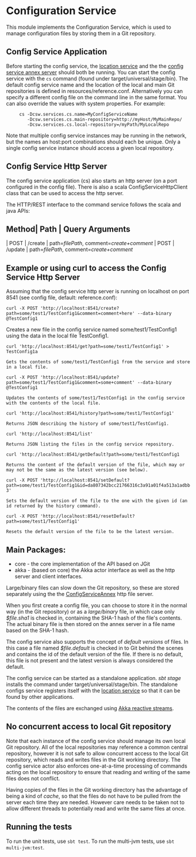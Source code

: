 Configuration Service
=====================

This module implements the Configuration Service, which is used to manage configuration
files by storing them in a Git repository.

Config Service Application
--------------------------

Before starting the config service, the [location service](../loc/README.md)
and the the [config service annex server](../apps/configServiceAnnex/README.md)
should both be running.
You can start the config service with the `cs` command (found under target/universal/stage/bin).
The default config service name and the location of the local and main Git repositories is defined in resources/reference.conf.
Alternatively you can specify a different config file on the command line in the same format.
You can also override the values with system properties. For example:

```
     cs -Dcsw.services.cs.name=MyConfigServiceName
        -Dcsw.services.cs.main-repository=http://myHost/MyMainRepo/
        -Dcsw.services.cs.local-repository=/myPath/MyLocalRepo
```

Note that multiple config service instances may be running in the network, but the names an host:port combinations should
each be unique. Only a single config service instance should access a given local repository.

Config Service Http Server
--------------------------

The config service application (cs) also starts an http server (on a port configured in the config file).
There is also a scala ConfigServiceHttpClient class that can be used to access the http server.

The HTTP/REST interface to the command service follows the scala and java APIs:

 Method| Path    | Query Arguments
--------------------------------------------
| POST | /create | path=_filePath_, comment=_create+comment_
| POST | /update | path=_filePath_, comment=_create+comment_


Example or using curl to access the Config Service Http Server
--------------------------------------------------------------

Assuming that the config service http server is running on localhost on port 8541 (see config file, default: reference.conf):

`curl -X POST 'http://localhost:8541/create?path=some/test1/TestConfig1&comment=comment+here' --data-binary @TestConfig1`

   Creates a new file in the config service named some/test1/TestConfig1 using the data in the local file TestConfig1.

`curl 'http://localhost:8541/get?path=some/test1/TestConfig1' > TestConfig1a`

    Gets the contents of some/test1/TestConfig1 from the service and store in a local file.

`curl -X POST 'http://localhost:8541/update?path=some/test1/TestConfig1&comment=some+comment' --data-binary @TestConfig1`

    Updates the contents of some/test1/TestConfig1 in the config service with the contents of the local file.

`curl 'http://localhost:8541/history?path=some/test1/TestConfig1'`

    Returns JSON describing the history of some/test1/TestConfig1.

`curl 'http://localhost:8541/list'`

    Returns JSON listing the files in the config service repository.

`curl 'http://localhost:8541/getDefault?path=some/test1/TestConfig1`

    Returns the content of the default version of the file, which may or may not be the same as the latest version (see below).

`curl -X POST 'http://localhost:8541/setDefault?path=some/test1/TestConfig1&id=da807342bcc21766316c3a91a01f4a513a1adbb3'`

    Sets the default version of the file to the one with the given id (an id returned by the history command).

`curl -X POST 'http://localhost:8541/resetDefault?path=some/test1/TestConfig1'`

    Resets the default version of the file to be the latest version.


Main Packages:
--------------

* core - the core implementation of the API based on JGit
* akka - (based on core) the Akka actor interface as well as the http server and client interfaces.

Large/binary files can slow down the Git repository, so these are stored separately using
the the [ConfigServiceAnnex](../apps/configServiceAnnex/README.md) http file server.

When you first create a config file, you can choose to store it in the normal way (in the Git repository)
or as a *large/binary* file, in which case only *$file.sha1* is checked in, containing the SHA-1 hash of the
file's contents. The actual binary file is then stored on the annex server in a file name based on the SHA-1 hash.

The config service also supports the concept of *default versions* of files. In this case a file named
*$file.default* is checked in to Git behind the scenes and contains the id of the default version of the file.
If there is no default, this file is not present and the latest version is always considered the default.

The config service can be started as a standalone application. *sbt stage* installs the command under
target/universal/stage/bin.
The standalone configs service registers itself with the [location service](../loc/README.md) so that it
can be found by other applications.

The contents of the files are exchanged using [Akka reactive streams](http://www.typesafe.com/activator/template/akka-stream-scala).

No concurrent access to local Git repository
--------------------------------------------

Note that each instance of the config service should manage its own local Git repository.
All of the local repositories may reference a common central repository, however it is not
safe to allow concurrent access to the local Git repository, which reads and writes files
in the Git working directory. The config service actor also enforces one-at-a-time processing
of commands acting on the local repository to ensure that reading and writing of the same files
does not conflict.

Having copies of the files in the Git working directory has the advantage of being a kind of *cache*,
so that the files do not have to be pulled from the server each time they are needed.
However care needs to be taken not to allow different threads to potentially read and write the
same files at once.

Running the tests
-----------------

To run the unit tests, use `sbt test`.
To run the multi-jvm tests, use `sbt multi-jvm:test`.


